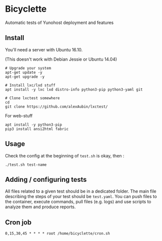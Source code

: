 Bicyclette
=======

Automatic tests of Yunohost deployment and features

Install
-------

You'll need a server with Ubuntu 16.10.

(This doesn't work with Debian Jessie or Ubuntu 14.04) 

```shell
# Upgrade your system
apt-get update -y
apt-get upgrade -y

# Install lxc/lxd stuff
apt install -y lxc lxd distro-info python3-pip python3-yaml git

# Clone lxctest somewhere
cd
git clone https://github.com/alexAubin/lxctest/
```

For web-stuff

```shell
apt install -y python3-pip
pip3 install ansi2html fabric 
```

Usage
-----

Check the config at the beginning of `test.sh` is okay, then :
```shell
./test.sh test-name
```

Adding / configuring tests
--------------------------

All files related to a given test should be in a dedicated folder. The main file
describing the steps of your test should be `test.yaml`. You can push files to
the container, execute commands, pull files (e.g. logs) and use scripts to 
analyze them and produce reports.

Cron job
--------

```
0,15,30,45 * * * * root /home/bicyclette/cron.sh
```
